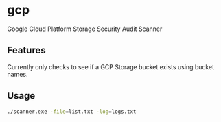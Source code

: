 # gcp
Google Cloud Platform Storage Security Audit Scanner

## Features
Currently only checks to see if a GCP Storage bucket exists using bucket names.


## Usage
```bash
./scanner.exe -file=list.txt -log=logs.txt
```
